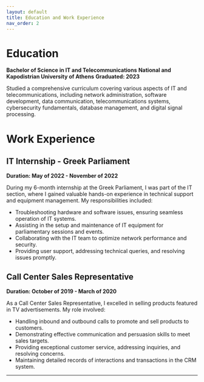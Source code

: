 ```yaml
---
layout: default
title: Education and Work Experience
nav_order: 2
---
```


# Education

**Bachelor of Science in IT and Telecommunications**
**National and Kapodistrian University of Athens**
**Graduated: 2023**

Studied a comprehensive curriculum covering various aspects of IT and telecommunications, including network administration, software development, data communication, telecommunications systems, cybersecurity fundamentals, database management, and digital signal processing.

# Work Experience

## IT Internship - Greek Parliament

**Duration: May of 2022 - November of 2022**

During my 6-month internship at the Greek Parliament, I was part of the IT section, where I gained valuable hands-on experience in technical support and equipment management. My responsibilities included:

- Troubleshooting hardware and software issues, ensuring seamless operation of IT systems.
- Assisting in the setup and maintenance of IT equipment for parliamentary sessions and events.
- Collaborating with the IT team to optimize network performance and security.
- Providing user support, addressing technical queries, and resolving issues promptly.

## Call Center Sales Representative

**Duration: October of 2019 - March of 2020**

As a Call Center Sales Representative, I excelled in selling products featured in TV advertisements. My role involved:

- Handling inbound and outbound calls to promote and sell products to customers.
- Demonstrating effective communication and persuasion skills to meet sales targets.
- Providing exceptional customer service, addressing inquiries, and resolving concerns.
- Maintaining detailed records of interactions and transactions in the CRM system.

---

